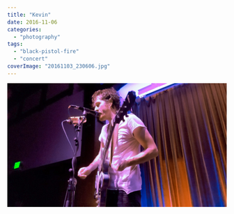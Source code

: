 ```yaml
---
title: "Kevin"
date: 2016-11-06
categories: 
  - "photography"
tags: 
  - "black-pistol-fire"
  - "concert"
coverImage: "20161103_230606.jpg"
---
```


![](images/20161103_230606.jpg)

